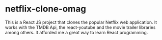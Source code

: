 # netflix-clone-omag
This is a React JS project that clones the popular Netflix web application. It works with the TMDB Api, the react-youtube and the movie trailer libraries among others. It afforded me a great way to learn React programming.
